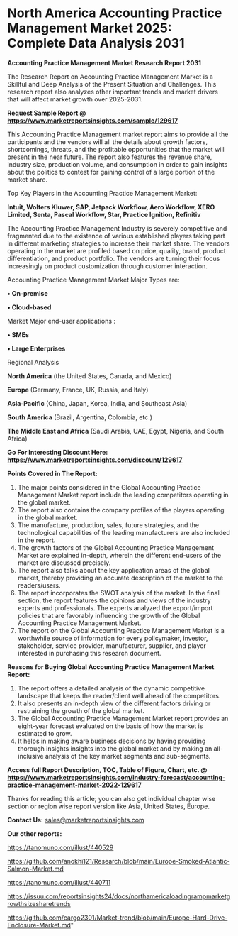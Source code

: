 # North America Accounting Practice Management Market 2025: Complete Data Analysis 2031

<strong>Accounting Practice Management Market Research Report 2031</strong>

The Research Report on Accounting Practice Management Market is a Skillful and Deep Analysis of the Present Situation and Challenges. This research report also analyzes other important trends and market drivers that will affect market growth over 2025-2031.

<strong>Request Sample Report @ <a href=https://www.marketreportsinsights.com/sample/129617>https://www.marketreportsinsights.com/sample/129617</a></strong>

This Accounting Practice Management market report aims to provide all the participants and the vendors will all the details about growth factors, shortcomings, threats, and the profitable opportunities that the market will present in the near future. The report also features the revenue share, industry size, production volume, and consumption in order to gain insights about the politics to contest for gaining control of a large portion of the market share.

Top Key Players in the Accounting Practice Management Market:

<strong>Intuit, Wolters Kluwer, SAP, Jetpack Workflow, Aero Workflow, XERO Limited, Senta, Pascal Workflow, Star, Practice Ignition, Refinitiv</strong>

The Accounting Practice Management Industry is severely competitive and fragmented due to the existence of various established players taking part in different marketing strategies to increase their market share. The vendors operating in the market are profiled based on price, quality, brand, product differentiation, and product portfolio. The vendors are turning their focus increasingly on product customization through customer interaction.

Accounting Practice Management Market Major Types are:

<strong>• On-premise

• Cloud-based</strong>

Market Major end-user applications :

<strong>• SMEs

• Large Enterprises</strong>

Regional Analysis

</u><strong><b>North America</b></strong> (the United States, Canada, and Mexico)

<strong><b>Europe </b></strong>(Germany, France, UK, Russia, and Italy)

<strong><b>Asia-Pacific</b></strong> (China, Japan, Korea, India, and Southeast Asia)

<strong><b>South America</b></strong> (Brazil, Argentina, Colombia, etc.)

<strong><b>The Middle East and Africa</b></strong> (Saudi Arabia, UAE, Egypt, Nigeria, and South Africa)

<strong>Go For Interesting Discount Here: <a href=https://www.marketreportsinsights.com/discount/129617>https://www.marketreportsinsights.com/discount/129617</a></strong>

<strong>Points Covered in The Report:</strong>
<ol>
  <li>The major points considered in the Global Accounting Practice Management Market report include the leading competitors operating in the global market.</li>
  <li>The report also contains the company profiles of the players operating in the global market.</li>
  <li>The manufacture, production, sales, future strategies, and the technological capabilities of the leading manufacturers are also included in the report.</li>
  <li>The growth factors of the Global Accounting Practice Management Market are explained in-depth, wherein the different end-users of the market are discussed precisely.</li>
  <li>The report also talks about the key application areas of the global market, thereby providing an accurate description of the market to the readers/users.</li>
  <li>The report incorporates the SWOT analysis of the market. In the final section, the report features the opinions and views of the industry experts and professionals. The experts analyzed the export/import policies that are favorably influencing the growth of the Global Accounting Practice Management Market.</li>
  <li>The report on the Global Accounting Practice Management Market is a worthwhile source of information for every policymaker, investor, stakeholder, service provider, manufacturer, supplier, and player interested in purchasing this research document.</li>
</ol>
<strong>Reasons for Buying Global Accounting Practice Management Market Report:</strong>

<ol>
  <li>The report offers a detailed analysis of the dynamic competitive landscape that keeps the reader/client well ahead of the competitors.</li>
  <li>It also presents an in-depth view of the different factors driving or restraining the growth of the global market.</li>
  <li>The Global Accounting Practice Management Market report provides an eight-year forecast evaluated on the basis of how the market is estimated to grow.</li>
  <li>It helps in making aware business decisions by having providing thorough insights insights into the global market and by making an all-inclusive analysis of the key market segments and sub-segments.</li>
</ol>
<strong>Access full Report Description, TOC, Table of Figure, Chart, etc. @ <a href=https://www.marketreportsinsights.com/industry-forecast/accounting-practice-management-market-2022-129617>https://www.marketreportsinsights.com/industry-forecast/accounting-practice-management-market-2022-129617</a></strong>


Thanks for reading this article; you can also get individual chapter wise section or region wise report version like Asia, United States, Europe.

<strong>Contact Us:</strong>
sales@marketreportsinsights.com

<strong>Our other reports:</strong>

<a href=https://tanomuno.com/illust/440529>https://tanomuno.com/illust/440529</a>

<a href=https://github.com/anokhi121/Research/blob/main/Europe-Smoked-Atlantic-Salmon-Market.md>https://github.com/anokhi121/Research/blob/main/Europe-Smoked-Atlantic-Salmon-Market.md</a>

<a href=https://tanomuno.com/illust/440711>https://tanomuno.com/illust/440711</a>

<a href=https://issuu.com/reportsinsights24/docs/northamericaloadingrampmarketgrowthsizesharetrends>https://issuu.com/reportsinsights24/docs/northamericaloadingrampmarketgrowthsizesharetrends</a>

<a href=https://github.com/cargo2301/Market-trend/blob/main/Europe-Hard-Drive-Enclosure-Market.md>https://github.com/cargo2301/Market-trend/blob/main/Europe-Hard-Drive-Enclosure-Market.md</a>"

